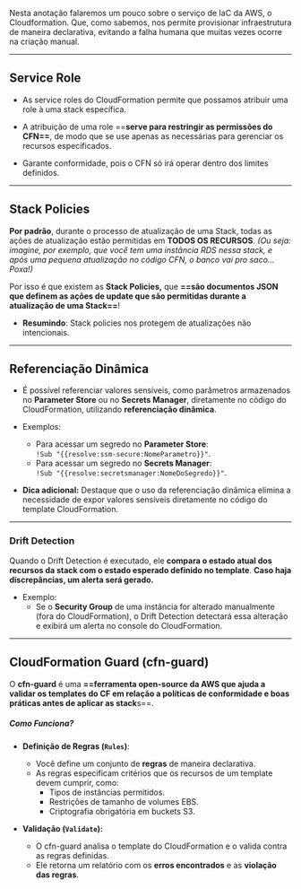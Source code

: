 Nesta anotação falaremos um pouco sobre o serviço de IaC da AWS, o Cloudformation. Que, como sabemos, nos permite provisionar infraestrutura de maneira declarativa, evitando a falha humana que muitas vezes ocorre na criação manual.

---
## Service Role
- As service roles do CloudFormation permite que possamos atribuir uma role à uma stack específica.

- A atribuição de uma role ==**serve para restringir as permissões do CFN==**, de modo que se use apenas as necessárias para gerenciar os recursos especificados.

- Garante conformidade, pois o CFN só irá operar dentro dos limites definidos.
---
## Stack Policies
**Por padrão**, durante o processo de atualização de uma Stack, todas as ações de atualização estão permitidas em **TODOS OS RECURSOS**. *(Ou seja: imagine, por exemplo, que você tem uma instância RDS nessa stack, e após uma pequena atualização no código CFN, o banco vai pro saco... Poxa!)*

Por isso é que existem as **Stack Policies,** que **==são documentos JSON que definem as ações de update que são permitidas durante a atualização de uma Stack==**!

- **Resumindo**: Stack policies nos protegem de atualizações não intencionais.
---
## Referenciação Dinâmica
- É possível referenciar valores sensíveis, como parâmetros armazenados no **Parameter Store** ou no **Secrets Manager**, diretamente no código do CloudFormation, utilizando **referenciação dinâmica**.

- Exemplos:
    - Para acessar um segredo no **Parameter Store**:  
        `!Sub "{{resolve:ssm-secure:NomeParametro}}"`.
    - Para acessar um segredo no **Secrets Manager**:  
        `!Sub "{{resolve:secretsmanager:NomeDoSegredo}}"`.

- **Dica adicional:** Destaque que o uso da referenciação dinâmica elimina a necessidade de expor valores sensíveis diretamente no código do template CloudFormation.
---
### Drift Detection
Quando o Drift Detection é executado, ele **compara o estado atual dos recursos da stack com o estado esperado definido no template**. **Caso haja discrepâncias, um alerta será gerado.**

- Exemplo: 
	- Se o **Security Group** de uma instância for alterado manualmente (fora do CloudFormation), o Drift Detection detectará essa alteração e exibirá um alerta no console do CloudFormation.

---
## CloudFormation Guard (cfn-guard)
O **cfn-guard** é uma **==ferramenta open-source da AWS que ajuda a validar os templates do CF em relação a políticas de conformidade e boas práticas antes de aplicar as stack**s==.

##### Como Funciona?
- **Definição de Regras (`Rules`)**:
	- Você define um conjunto de **regras** de maneira declarativa.
	- As regras especificam critérios que os recursos de um template devem cumprir, como:
		- Tipos de instâncias permitidos.
		- Restrições de tamanho de volumes EBS.
		- Criptografia obrigatória em buckets S3.

- **Validação (`Validate`):**
	- O cfn-guard analisa o template do CloudFormation e o valida contra as regras definidas.
	- Ele retorna um relatório com os **erros encontrados** e as **violação das regras**.